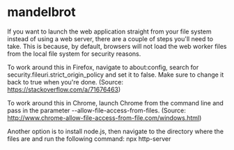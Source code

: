# mandelbrot

If you want to launch the web application straight from your file system instead of using a web server, there are a couple of steps you'll need to take. This is because, by default, browsers will not load the web worker files from the local file system for security reasons.

To work around this in Firefox, navigate to about:config, search for security.fileuri.strict_origin_policy and set it to false. Make sure to change it back to true when you're done. (Source: https://stackoverflow.com/a/71676463)

To work around this in Chrome, launch Chrome from the command line and pass in the parameter --allow-file-access-from-files. (Source: http://www.chrome-allow-file-access-from-file.com/windows.html)

Another option is to install node.js, then navigate to the directory where the files are and run the following command:
	npx http-server



